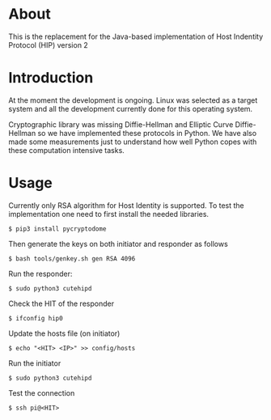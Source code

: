 # About

This is the replacement for the Java-based implementation of Host Indentity Protocol (HIP) version 2

# Introduction
At the moment the development is ongoing. Linux was selected as a target system and all the 
development currently done for this operating system.

Cryptographic library was missing Diffie-Hellman and Elliptic Curve Diffie-Hellman so we 
have implemented these protocols in Python. We have also made some measurements just to
understand how well Python copes with these computation intensive tasks.

# Usage

Currently only RSA algorithm for Host Identity is supported. To test the implementation one
need to first install the needed libraries.

```
$ pip3 install pycryptodome
```

Then generate the keys on both initiator and responder as follows

```
$ bash tools/genkey.sh gen RSA 4096
```
Run the responder:

```
$ sudo python3 cutehipd
```

Check the HIT of the responder

```
$ ifconfig hip0
```

Update the hosts file (on initiator)
```
$ echo "<HIT> <IP>" >> config/hosts
```

Run the initiator
```
$ sudo python3 cutehipd
```

Test the connection
```
$ ssh pi@<HIT>
```
